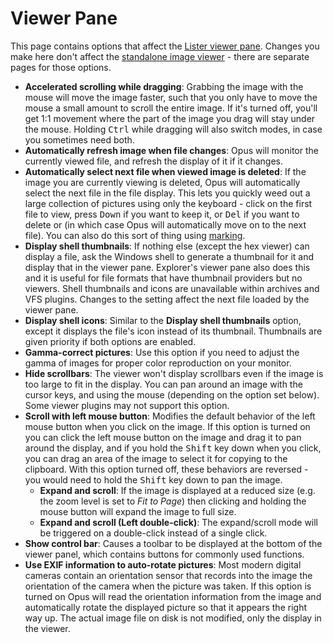 # Viewer Pane

This page contains options that affect the [Lister viewer pane](/Manual/basic_concepts/the_lister/viewer_pane.md). Changes you make here don't affect the [standalone image viewer](/Manual/additional_functionality/viewing_images/README.md) - there are separate pages for those options.

- **Accelerated scrolling while dragging**: Grabbing the image with the mouse will move the image faster, such that you only have to move the mouse a small amount to scroll the entire image. If it's turned off, you'll get 1:1 movement where the part of the image you drag will stay under the mouse. Holding <kbd>Ctrl</kbd> while dragging will also switch modes, in case you sometimes need both.
- **Automatically refresh image when file changes**: Opus will monitor the currently viewed file, and refresh the display of it if it changes.
- **Automatically select next file when viewed image is deleted**: If the image you are currently viewing is deleted, Opus will automatically select the next file in the file display. This lets you quickly weed out a large collection of pictures using only the keyboard - click on the first file to view, press <kbd>Down</kbd> if you want to keep it, or <kbd>Del</kbd> if you want to delete or (in which case Opus will automatically move on to the next file). You can also do this sort of thing using [marking](/Manual/additional_functionality/viewing_images/image_marking.md).
- **Display shell thumbnails**: If nothing else (except the hex viewer) can display a file, ask the Windows shell to generate a thumbnail for it and display that in the viewer pane. Explorer's viewer pane also does this and it is useful for file formats that have thumbnail providers but no viewers. Shell thumbnails and icons are unavailable within archives and VFS plugins. Changes to the setting affect the next file loaded by the viewer pane.
- **Display shell icons**: Similar to the **Display shell thumbnails** option, except it displays the file's icon instead of its thumbnail. Thumbnails are given priority if both options are enabled.
- **Gamma-correct pictures**: Use this option if you need to adjust the gamma of images for proper color reproduction on your monitor.
- **Hide scrollbars**: The viewer won't display scrollbars even if the image is too large to fit in the display. You can pan around an image with the cursor keys, and using the mouse (depending on the option set below). Some viewer plugins may not support this option.
- **Scroll with left mouse button**: Modifies the default behavior of the left mouse button when you click on the image. If this option is turned on you can click the left mouse button on the image and drag it to pan around the display, and if you hold the <kbd>Shift</kbd> key down when you click, you can drag an area of the image to select it for copying to the clipboard. With this option turned off, these behaviors are reversed - you would need to hold the <kbd>Shift</kbd> key down to pan the image.
  - **Expand and scroll**: If the image is displayed at a reduced size (e.g. the zoom level is set to *Fit to Page*) then clicking and holding the mouse button will expand the image to full size.
  - **Expand and scroll (Left double-click)**: The expand/scroll mode will be triggered on a double-click instead of a single click.
- **Show control bar**: Causes a toolbar to be displayed at the bottom of the viewer panel, which contains buttons for commonly used functions.
- **Use EXIF information to auto-rotate pictures**: Most modern digital cameras contain an orientation sensor that records into the image the orientation of the camera when the picture was taken. If this option is turned on Opus will read the orientation information from the image and automatically rotate the displayed picture so that it appears the right way up. The actual image file on disk is not modified, only the display in the viewer.
